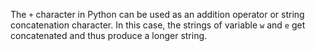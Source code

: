 The `+` character in Python can be used as an addition operator or string concatenation character.
In this case, the strings of variable `w` and `e` get concatenated and thus produce a longer string.
